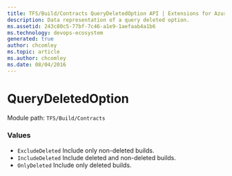 ```yaml
---
title: TFS/Build/Contracts QueryDeletedOption API | Extensions for Azure DevOps Services
description: Data representation of a query deleted option.
ms.assetid: 243c80c5-77bf-7c46-a1e9-1aefaab4a1b6
ms.technology: devops-ecosystem
generated: true
author: chcomley
ms.topic: article
ms.author: chcomley
ms.date: 08/04/2016
---
```


# QueryDeletedOption

Module path: `TFS/Build/Contracts`

### Values

- `ExcludeDeleted` Include only non-deleted builds.
- `IncludeDeleted` Include deleted and non-deleted builds.
- `OnlyDeleted` Include only deleted builds.
